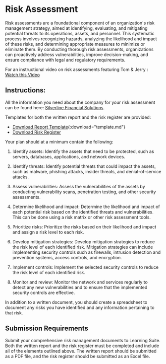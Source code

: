 # Risk Assessment

Risk assessments are a foundational component of an organization's risk management strategy, aimed at identifying, evaluating, and mitigating potential threats to its operations, assets, and personnel. This systematic process involves recognizing hazards, analyzing the likelihood and impact of these risks, and determining appropriate measures to minimize or eliminate them. By conducting thorough risk assessments, organizations can proactively address vulnerabilities, improve decision-making, and ensure compliance with legal and regulatory requirements.

For an instructional video on risk assessments featuring Tom & Jerry : <a href="./risk-assessment/Tom&Jerry.mp4" target="_blank">Watch this Video</a>

## Instructions:

All the information you need about the company for your risk assessment can be found here: [Silverline Financial Solutions](./risk-assessment/Silverline-Financial-Solutions.md).

Templates for both the written report and the risk register are provided:

- [Download Report Template](./risk-assessment/template.md){:download="template.md"}
- [Download Risk Register](./risk-assessment/RiskRegister.xlsx)

Your plan should at a minimum contain the following:

1. Identify assets: Identify the assets that need to be protected, such as servers, databases, applications, and network devices.

1. Identify threats: Identify potential threats that could impact the assets, such as malware, phishing attacks, insider threats, and denial-of-service attacks.

1. Assess vulnerabilities: Assess the vulnerabilities of the assets by conducting vulnerability scans, penetration testing, and other security assessments.

1. Determine likelihood and impact: Determine the likelihood and impact of each potential risk based on the identified threats and vulnerabilities. This can be done using a risk matrix or other risk assessment tools.

1. Prioritize risks: Prioritize the risks based on their likelihood and impact and assign a risk level to each risk.

1. Develop mitigation strategies: Develop mitigation strategies to reduce the risk level of each identified risk. Mitigation strategies can include implementing security controls such as firewalls, intrusion detection and prevention systems, access controls, and encryption.

1. Implement controls: Implement the selected security controls to reduce the risk level of each identified risk.

1. Monitor and review: Monitor the network and services regularly to detect any new vulnerabilities and to ensure that the implemented security controls are effective.

In addition to a written document, you should create a spreadsheet to document any risks you have identified and any information pertaining to that risk.

## Submission Requirements

Submit your comprehensive risk management documents to Learning Suite. Both the written report and the risk register must be completed and include all of the elements outlined above. The written report should be submitted as a PDF file, and the risk register should be submitted as an Excel file.

